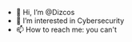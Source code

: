 - 👋 Hi, I’m @Dizcos
- 👀 I’m interested in Cybersecurity
- 📫 How to reach me: you can't

<!---
Dizcos/Dizcos is a ✨ special ✨ repository because its `README.md` (this file) appears on your GitHub profile.
You can click the Preview link to take a look at your changes.
--->
